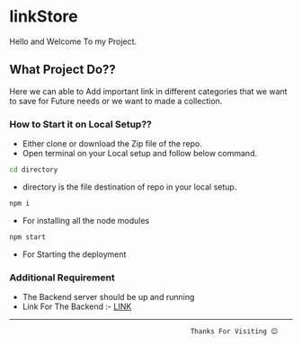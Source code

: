 # linkStore

Hello and Welcome To my Project.


## What Project Do??
Here we can able to Add important link in different categories that we want to save for Future needs or we want to made a collection.

### How to Start it on Local Setup??
* Either clone  or download the Zip file of the repo.
* Open terminal on your Local setup and follow below command.


```bash
cd directory

```
* directory is the file destination of repo in your local setup.
```bash
npm i 

```
* For installing all the node modules
```bash
npm start
```
* For Starting the deployment 
 ### Additional Requirement
* The Backend server should be up and running 
* Link For The Backend :-  [LINK](https://github.com/Riteshgupta2906/linkStoreBackend.git)
*********************************
                                                 Thanks For Visiting 😊

